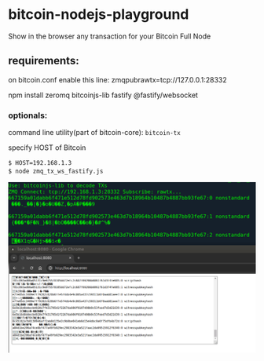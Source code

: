 # bitcoin-nodejs-playground
Show in the browser any transaction for your Bitcoin Full Node

## requirements:
on bitcoin.conf enable this line:
zmqpubrawtx=tcp://127.0.0.1:28332

npm install zeromq bitcoinjs-lib fastify @fastify/websocket

### optionals:
command line utility(part of bitcoin-core): `bitcoin-tx`

specify HOST of Bitcoin
```bash
$ HOST=192.168.1.3
$ node zmq_tx_ws_fastify.js 
```

![](zmq_tx_wesocket_fastify.gif)
